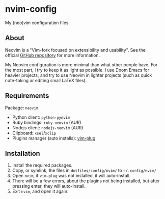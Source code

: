 # nvim-config

My (neo)vim configuration files

## About

Neovim is a "Vim-fork focused on extensibility and usability". See the official
[GitHub repository](https://github.com/neovim/neovim) for more information.

My Neovim configuration is more minimal than what other people have. For the
most part, I try to keep it as light as possible. I use Doom Emacs for heavier
projects, and try to use Neovim in lighter projects (such as quick note-taking
or editing small LaTeX files). 

## Requirements

Package: `neovim`

- Python client: `python-pynvim`
- Ruby bindings: `ruby-neovim` (AUR)
- Nodejs client: `nodejs-neovim` (AUR)
- Clipboard: `xsel`/`xclip`
- Plugins manager (auto installs): [vim-plug](https://github.com/junegunn/vim-plug)

## Installation

1. Install the required packages.
2. Copy, or symlink, the files in `dotfiles/config/nvim/` to `~/.config/nvim/`
3. Open `nvim`, if `vim-plug` was not installed, it will auto-install.
4. There will be a few errors, about the plugins not being installed, but after pressing enter, they will auto-install.
5. Exit `nvim`, and open it again.
